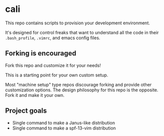 # cali

This repo contains scripts to provision your development environment.

It's designed for control freaks that want to understand all the code in their `.bash_profile`, `.vimrc`, and emacs config files.

## Forking is encouraged

Fork this repo and customize it for your needs!

This is a starting point for your own custom setup.

Most "machine setup" type repos discourage forking and provide other customization options.  The design philosophy for this repo is the opposite.  Fork it and make it your own.

## Project goals

* Single command to make a Janus-like distribution
* Single command to make a spf-13-vim distribution

